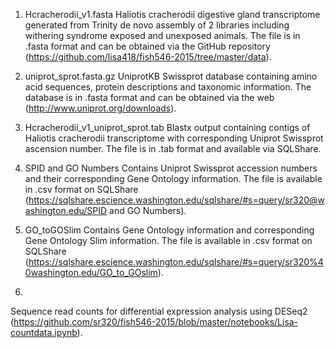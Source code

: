 1. Hcracherodii_v1.fasta
Haliotis cracherodii digestive gland transcriptome generated from Trinity de novo assembly of 2 libraries including withering syndrome exposed and unexposed animals. The file is in .fasta format and can be obtained via the GitHub repository (https://github.com/lisa418/fish546-2015/tree/master/data).

2. uniprot_sprot.fasta.gz 
UniprotKB Swissprot database containing amino acid sequences, protein descriptions and taxonomic information. The database is in .fasta format and can be obtained via the web (http://www.uniprot.org/downloads).

3. Hcracherodii_v1_uniprot_sprot.tab
Blastx output containing contigs of Haliotis cracherodii transcriptome with corresponding Uniprot Swissprot ascension number. The file is in .tab format and available via SQLShare.

4. SPID and GO Numbers
Contains Uniprot Swissprot accession numbers and their corresponding Gene Ontology information. The file is available in .csv format on SQLShare (https://sqlshare.escience.washington.edu/sqlshare/#s=query/sr320@washington.edu/SPID and GO Numbers).

5. GO_toGOSlim 
Contains Gene Ontology information and corresponding Gene Ontology Slim information. The file is available in .csv format on SQLShare (https://sqlshare.escience.washington.edu/sqlshare/#s=query/sr320%40washington.edu/GO_to_GOslim).

6. 
Sequence read counts for differential expression analysis using DESeq2 (https://github.com/sr320/fish546-2015/blob/master/notebooks/Lisa-countdata.ipynb).
